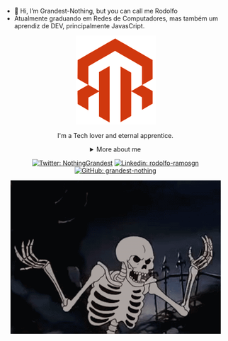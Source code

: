 - 👋 Hi, I’m Grandest-Nothing, but you can call me Rodolfo
- Atualmente graduando em Redes de Computadores, mas também um aprendiz de DEV, principalmente JavasCript.

<div align="center">

<img src="./logoRR.png?resize=200%2C200" />

I'm a Tech lover and eternal apprentice.

<details>
  <summary> More about me</summary>
<div align="left">
 
``` js
const rodox = {
    personal: {
        fullName: 'Rodolfo Ramos',
        interests: ['technology', 'wines', 'books'],
        motivation: [
            'Learning more every day',
            'Making the world a better place',
        ],
    },
    technical: {
        technologies: {
            networking: {
                Mikrotik: ['Full Routing', 'Hotspot', 'Firewall', 'Subnetting', 'IPv6'],
                Ubiquiti: ['Server Controller', 'Automation', 'Remote Control'],
            frontEnd: {
                Javascript: ['Vanilla JS', 'React'],
                HTML: ['HTML5'],
                CSS: ['sass', 'styled-components'],
            },
            backEnd: {
                Javascript: ['Node.js']
            },
            architecture: ['Linux Severs', 'Single Page Applications'],
        },
    }
}
```
  </div>
</details>

[![Twitter: NothingGrandest](https://img.shields.io/twitter/follow/NothingGrandest?style=social)](https://twitter.com/NothingGrandest)
[![Linkedin: rodolfo-ramosgn](https://img.shields.io/badge/rodolfo-ramosgn-blue?style=flat-square&logo=Linkedin&logoColor=white&link=https://www.linkedin.com/in/rodolfo-ramosgn/)](https://www.linkedin.com/in/rodolfo-ramosgn/)
[![GitHub: grandest-nothing](https://img.shields.io/github/followers/grandest-nothing?label=follow&style=social)](https://github.com/grandest-nothing)


<img src="./SpookyScary.gif" />
</div>

